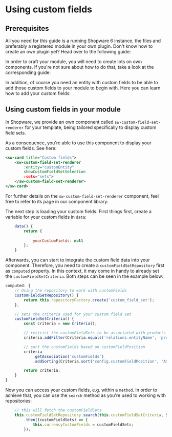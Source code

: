 # Using custom fields

## Prerequisites

All you need for this guide is a running Shopware 6 instance, the files and preferably a registered module in your own plugin. Don't know how to create an own plugin yet? Head over to the following guide:

<PageRef page="../plugin-base-guide" title="<<<title-missing>>>" />

In order to craft your module, you will need to create lots on own components. If you're not sure about how to do that, take a look at the corresponding guide:

<PageRef page="add-custom-component" title="<<<title-missing>>>" />

In addition, of course you need an entity with custom fields to be able to add those custom fields to your module to begin with. Here you can learn how to add your custom fields:

<PageRef page="../framework/custom-field/add-custom-field" title="<<<title-missing>>>" />

## Using custom fields in your module

In Shopware, we provide an own component called `sw-custom-field-set-renderer` for your template, being tailored specifically to display custom field sets.

As a consequence, you're able to use this component to display your custom fields. See here:

<CodeBlock title="<plugin-root>/src/Resources/app/administration/app/src/component/swag-basic-example/swag-basic-example.html.twig">

```xml
<sw-card title="Custom fields">
    <sw-custom-field-set-renderer
        :entity="customEntity"
        showCustomFieldSetSelection
        :sets="sets">
    </sw-custom-field-set-renderer>
</sw-card>
```

</CodeBlock>

For further details on the `sw-custom-field-set-renderer` component, feel free to refer to its page in our component library:
<!-- markdown-link-check-disable-next-line -->
<PageRef page="https://component-library.shopware.com/components/sw-custom-field-set-renderer" title="" />

The next step is loading your custom fields. First things first, create a variable for your custom fields in `data`:

<CodeBlock title="<plugin-root>/src/Resources/app/administration/app/src/component/swag-basic-example/index.js">

```javascript
    data() {
        return {
            ...
            yourCustomFields: null
        };
    }
```

</CodeBlock>

Afterwards, you can start to integrate the custom field data into your component. Therefore, you need to create a `customFieldSetRepository` first as `computed` property. In this context, it may come in handy to already set the `customFieldSetCriteria`. Both steps can be seen in the example below:

<CodeBlock title="<plugin-root>/src/Resources/app/administration/app/src/component/swag-basic-example/index.js">

```javascript
computed: {
    // Using the repository to work with customFields
    customFieldSetRepository() {
        return this.repositoryFactory.create('custom_field_set');
    },

    // sets the criteria used for your custom field set
    customFieldSetCriteria() {
        const criteria = new Criteria();

        // restrict the customFieldSets to be associated with products
        criteria.addFilter(Criteria.equals('relations.entityName', 'product'));

        // sort the customFields based on customFieldPosition
        criteria
            .getAssociation('customFields')
            .addSorting(Criteria.sort('config.customFieldPosition', 'ASC', true));

        return criteria;
    }
}
```

</CodeBlock>

Now you can access your custom fields, e.g. within a `method`. In order to achieve that, you can use the `search` method as you're used to working with repositories:

```javascript
    // this will fetch the customFieldSets
    this.customFieldSetRepository.search(this.customFieldSetCriteria, Shopware.Context.api)
        .then((customFieldSets) => {
            this.currencyCustomFields = customFieldSets;
        });
```
